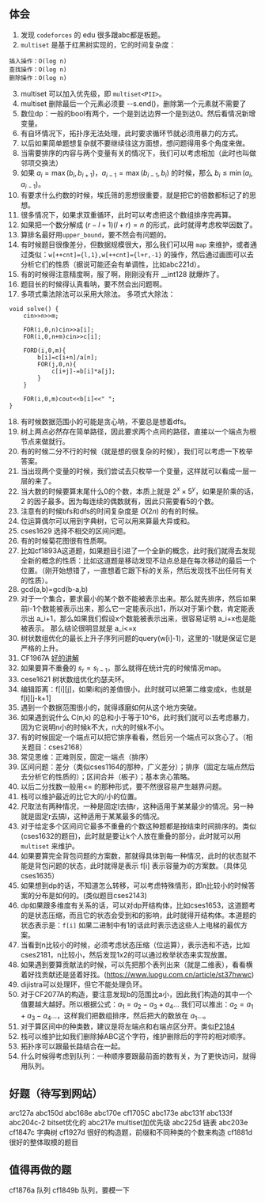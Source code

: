 ## 体会

1. 发现 `codeforces` 的 edu 很多跟abc都是板题。
2. `multiset` 是基于红黑树实现的，它的时间复杂度：
```
插入操作：O(log n)
查找操作：O(log n)
删除操作：O(log n)
```
3. multiset 可以加入优先级，即 `multiset<PII>`。
4. multiset 删除最后一个元素必须要 --s.end()，删除第一个元素就不需要了
5. 数位dp：一般的bool有两个，一个是到达边界一个是到达0。然后看情况新增变量。
6. 有自环情况下，拓扑序无法处理，此时要求循环节就必须用暴力的方式。
7. 以后如果简单题想复杂就不要继续往这方面想，想问题得用多个角度来做。
8. 当需要排序的内容与两个变量有关的情况下，我们可以考虑相加（此时也叫做邻项交换法）
9. 如果 $a_i=\max(b_i,b_{i+1})，a_{i-1}=\max(b_{i-1},b_i)$ 的时候，那么 $b_i\le \min(a_i,a_{i-1})$。 
10. 有要求什么约数的时候，埃氏筛的思想很重要，就是把它的倍数都标记了的思想。
11. 很多情况下，如果求双重循环，此时可以考虑把这个数组排序完再算。
12. 如果把一个数分解成 $(r-l+1)(l+r)=n$ 的形式，此时就得考虑枚举因数了。
13. 算排名最好用`upper_bound`，要不然会有问题的。
14. 有时候题目很像差分，但数据规模很大，那么我们可以用 `map` 来维护，或者通过类似：`w[++cnt]={l,1},w[++cnt]={l+r,-1}` 的操作，然后通过画图可以去分析它们的性质（据说可能还会有单调性，比如abc221d）。
15. 有的时候得注意精度啊，服了啊，刚刚没有开 __int128 就爆炸了。
16. 题目长的时候得认真看呐，要不然会出问题啊。
17. 多项式乘法除法可以采用大除法。
多项式大除法：
```
void solve() {
    cin>>n>>m;

    FOR(i,0,n)cin>>a[i];
    FOR(i,0,n+m)cin>>c[i];

    FORD(i,0,m){
        b[i]=c[i+n]/a[n];
        FOR(j,0,n){
            c[i+j]-=b[i]*a[j];
        }
    }

    FOR(i,0,m)cout<<b[i]<<" ";
}
```
18. 有时候数据范围小的可能是贪心呐，不要总是想着dfs。
19. 树上两点必然存在简单路径，因此要求两个点间的路径，直接以一个端点为根节点来做就行。
20. 有的时候二分不行的时候（就是想的很复杂的时候），我们可以考虑一下枚举答案。
21. 当出现两个变量的时候，我们尝试去只枚举一个变量，这样就可以看成一层一层的来了。
22. 当大数的时候要算末尾什么0的个数，本质上就是 $2^x\times 5^y$，如果是阶乘的话，$2$ 的因子最多。因为每连续的偶数就有，因此只需要看5的个数。
23. 注意有的时候bfs和dfs的时间复杂度是 $O(2n)$ 的有的时候。
24. 位运算偶尔可以用到字典树，它可以用来算最大异或和。
25. cses1629 选择不相交的区间问题。
26. 有的时候菊花图很有性质啊。
27. 比如cf1893A这道题，如果题目引进了一个全新的概念，此时我们就得去发现全新的概念的性质：比如这道题是移动发现不动点总是在每次移动的最后一个位置。（刚开始想错了，一直想着它跟下标的关系，然后发现找不出任何有关的性质）。
28. gcd(a,b)=gcd(b-a,b)
29. 对于一个集合，要求最小的某个数不能被表示出来。那么就先排序，然后如果前i-1个数能被表示出来，那么它一定能表示出1，所以对于第i个数，肯定能表示出 a_i+1，那么如果我们假设x个数能被表示出来，很容易证明 a_i+x也是能被表示。 那么结论很明显就是 a_i<=x
30. 树状数组优化的最长上升子序列问题的query(w[i]-1)，这里的-1就是保证它是严格的上升。
31. CF1967A [好的讲解](https://zhuanlan.zhihu.com/p/708160419)
32. 如果要算不重叠的 $s_r=s_{l-1}$，那么就得在统计完的时候情况map。
33. cese1621 树状数组优化约瑟夫环。
34. 编辑距离：f[i][j]，如果i和j的差值很小，此时就可以把第二维变成k，也就是f[i][j-k+1]
35. 遇到一个数据范围很小的，就得琢磨如何从这个地方突破。
36. 如果遇到说什么 C(n,k) 的总和小于等于10^6，此时我们就可以去考虑暴力，因为它说明n小的时候k不大，n大的时候k不小。
37. 有的时候固定一个端点可以把它排序看看，然后另一个端点可以贪心了。（相关题目：cses2168）
38. 常见思维：正难则反，固定一端点（排序）
39. 区间问题：差分（类似cses1164的那种，广义差分）；排序（固定左端点然后去分析它的性质的）；区间合并（板子）；基本贪心策略。
40. 以后二分找数一般用<= 的那种形式，要不然很容易产生越界问题。
41. 栈可以维护最近的比它大的/小的位置。
42. 尺取法有两种情况，一种是固定l去搞r，这种适用于某某最少的情况。另一种就是固定r去搞l，这种适用于某某最多的情况。
43. 对于给定多个区间问它最多不重叠的个数这种题都是按结束时间排序的。类似(cses1632的题目)，此时就是要让k个人放在重叠的部分，此时就可以用`multiset` 来维护。
44. 如果要算完全背包问题的方案数，那就得具体到每一种情况，此时的状态就不能是背包问题的状态，此时就得是表示 f[i] 表示容量为i的方案数。（具体见cses1635）
45. 如果想到dp的话，不知道怎么转移，可以考虑特殊情形，即n比较小的时候答案的分布是如何的。(类似题目cses2143)
46. dp如果跟多维度有关系的话，可以对dp开结构体，比如cses1653，这道题考的是状态压缩，而且它的状态会受到和的影响，此时就得开结构体。本道题的状态表示是：`f[i]` 如果二进制中有1的话此时表示选这些人上电梯的最优方案。
47. 当看到n比较小的时候，必须考虑状态压缩（位运算），表示选和不选，比如cses2181，n比较小，然后发现1x2的可以通过枚举状态来实现放置。
48. 如果遇到要算贡献法的时候，可以先把那个表列出来（就是二维表），看看横着好找贡献还是竖着好找。(https://www.luogu.com.cn/article/st37hwwc)
49. dijistra可以处理环，但它不能处理负环。
50. 对于CF2077A的构造，要注意发现b的范围比a小，因此我们构造的其中一个值要越大越好。所以根据公式：$a_1=a_2-a_3+a_4...$ 我们可以推出：$a_2=a_1+a_3-a_4...$，这样我们把数组排序，然后把大的数放在 $a_1...$。
51. 对于算区间中的种类数，建议是将左端点和右端点区分开。类似[P2184](https://www.luogu.com.cn/article/e6dz9cr8)
52. 栈可以维护比如我们删除掉ABC这个字符，维护删除后的字符的相对顺序。
53. 拓扑序可以跟最长路结合在一起。
54. 什么时候得考虑到队列：一种顺序要跟最前面的数有关，为了更快访问，就得用队列。

## 好题（待写到网站）

arc127a
abc150d
abc168e
abc170e
cf1705C
abc173e
abc131f
abc133f
abc204c-2 bitset优化的
abc217e multiset加优先级
abc225d 链表
abc203e
cf1847c 字典树
cf1927d 很好的构造题，前缀和不同种类的个数来构造
cf1881d 很好的整体取模的题目

## 值得再做的题
cf1876a 队列
cf1849b 队列，要模一下